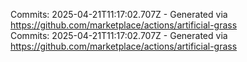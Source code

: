 Commits: 2025-04-21T11:17:02.707Z - Generated via https://github.com/marketplace/actions/artificial-grass
<br>
Commits: 2025-04-21T11:17:02.707Z - Generated via https://github.com/marketplace/actions/artificial-grass
<br>

